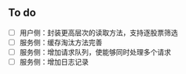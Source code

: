## To do
- [ ] 用户侧：封装更高层次的读取方法，支持逐股票筛选
- [ ] 服务侧：缓存淘汰方法完善
- [ ] 服务侧：增加请求队列，使能够同时处理多个请求
- [ ] 服务侧：增加日志记录